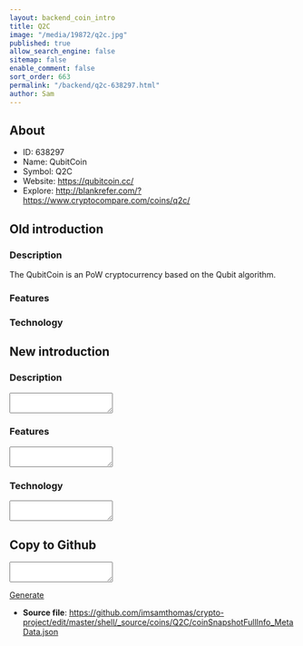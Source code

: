 ```yaml
---
layout: backend_coin_intro
title: Q2C
image: "/media/19872/q2c.jpg"
published: true
allow_search_engine: false
sitemap: false
enable_comment: false
sort_order: 663
permalink: "/backend/q2c-638297.html"
author: Sam
---
```


## About

- ID: 638297
- Name: QubitCoin
- Symbol: Q2C
- Website: https://qubitcoin.cc/
- Explore: http://blankrefer.com/?https://www.cryptocompare.com/coins/q2c/


## Old introduction

### Description

<p>The QubitCoin is an PoW cryptocurrency based on the Qubit algorithm.</p>

### Features


### Technology




## New introduction


### Description
<textarea id="meta_description" name="description"></textarea>

### Features
<textarea id="meta_features" name="features"></textarea>

### Technology
<textarea id="meta_technology" name="technology"></textarea>


## Copy to Github

<textarea id="coinsnapshotfullinfo_metadata"></textarea>

<a href="#gen" onclick="generateMetaDatJson()">Generate</a>

- **Source file**: <a href="https://github.com/imsamthomas/crypto-project/edit/master/shell/_source/coins/Q2C/coinSnapshotFullInfo_MetaData.json">https://github.com/imsamthomas/crypto-project/edit/master/shell/_source/coins/Q2C/coinSnapshotFullInfo_MetaData.json</a>

